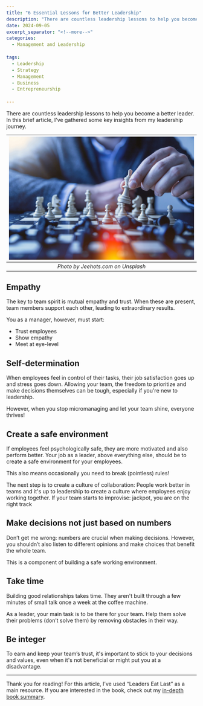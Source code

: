 ```yaml
---
title: "6 Essential Lessons for Better Leadership"
description: "There are countless leadership lessons to help you become a better leader. In this brief article, I’ve gathered some key insights from my leadership journey."
date: 2024-09-05
excerpt_separator: "<!--more-->"
categories:
  - Management and Leadership

tags:
  - Leadership
  - Strategy
  - Management
  - Business
  - Entrepreneurship

---
```


There are countless leadership lessons to help you become a better leader. In this brief article, I’ve gathered some key insights from my leadership journey.

| ![image](/assets/images/jeshoots-com-chess-unsplash.jpg) |
|:--:|
| *Photo by Jeehots.com on Unsplash* |



## Empathy

The key to team spirit is mutual empathy and trust. When these are present, team members support each other, leading to extraordinary results.

You as a manager, however, must start:

- Trust employees
- Show empathy
- Meet at eye-level

## Self-determination

When employees feel in control of their tasks, their job satisfaction goes up and stress goes down. Allowing your team, the freedom to prioritize and make decisions themselves can be tough, especially if you're new to leadership.

However, when you stop micromanaging and let your team shine, everyone thrives!

## Create a safe environment

If employees feel psychologically safe, they are more motivated and also perform better. Your job as a leader, above everything else, should be to create a safe environment for your employees.

This also means occasionally you need to break (pointless) rules!

The next step is to create a culture of collaboration: People work better in teams and it's up to leadership to create a culture where employees enjoy working together. If your team starts to improvise: jackpot, you are on the right track

## Make decisions not just based on numbers

Don’t get me wrong: numbers are crucial when making decisions. However, you shouldn’t also listen to different opinions and make choices that benefit the whole team.

This is a component of building a safe working environment.

## Take time

Building good relationships takes time. They aren't built through a few minutes of small talk once a week at the coffee machine.

As a leader, your main task is to be there for your team. Help them solve their problems (don’t solve them) by removing obstacles in their way.

## Be integer

To earn and keep your team’s trust, it's important to stick to your decisions and values, even when it's not beneficial or might put you at a disadvantage.

---

Thank you for reading! For this article, I’ve used “Leaders Eat Last” as a main resource. If you are interested in the book, check out my [in-depth book summary](https://www.notion.so/A-Summary-of-Leaders-Eat-Last-55636adc8da14b85ad575f23618c1417?pvs=21).